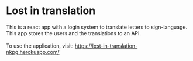 # Lost in translation

This is a react app with a login system to translate letters to sign-language. \
This app stores the users and the translations to an API. \
\
To use the application, visit:  https://lost-in-translation-nkpg.herokuapp.com/
